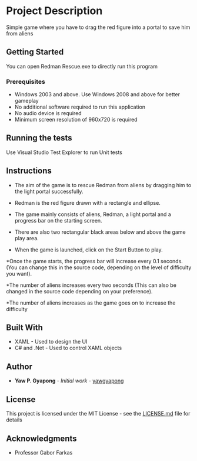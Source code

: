 # Project Description

Simple game where you have to drag the red figure into a portal to save him from aliens

## Getting Started

You can open Redman Rescue.exe to directly run this program

### Prerequisites

* Windows 2003 and above. Use Windows 2008 and above for better gameplay
* No additional software required to run this application
* No audio device is required 
* Minimum screen resolution of 960x720 is required





## Running the tests

Use Visual Studio Test Explorer to run Unit tests


## Instructions

* The aim of the game is to rescue Redman from aliens by dragging him to the light portal successfully.

* Redman is the red figure drawn with a rectangle and ellipse.

* The game mainly consists of aliens, Redman, a light portal and a progress bar on the starting screen.

* There are also two rectangular black areas below and above the game play area.

* When the game is launched, click on the Start Button to play.

*Once the game starts, the progress bar will increase every 0.1 seconds.
(You can change this in the source code, depending on the level of difficulty you want).

*The number of aliens increases every two seconds
(This can also be changed in the source code depending on your preference).

*The number of aliens increases as the game goes on to increase the difficulty


## Built With

* XAML  - Used to design the UI
* C# and .Net - Used to control XAML objects

## Author

* **Yaw P. Gyapong** - *Initial work* - [yawgyapong](https://github.com/yawgyapong)



## License

This project is licensed under the MIT License - see the [LICENSE.md](LICENSE.md) file for details

## Acknowledgments

* Professor Gabor Farkas

